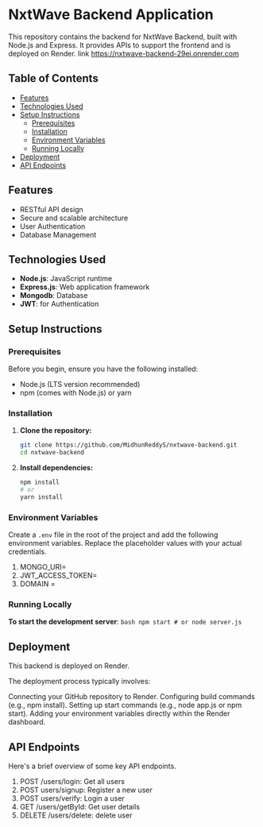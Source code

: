 # NxtWave Backend Application

This repository contains the backend for NxtWave Backend, built with Node.js and Express. It provides APIs to support the frontend and is deployed on Render. link https://nxtwave-backend-29ei.onrender.com

## Table of Contents

- [Features](#features)
- [Technologies Used](#technologies-used)
- [Setup Instructions](#setup-instructions)
    - [Prerequisites](#prerequisites)
    - [Installation](#installation)
    - [Environment Variables](#environment-variables)
    - [Running Locally](#running-locally)
- [Deployment](#deployment)
- [API Endpoints](#api-endpoints)

## Features

* RESTful API design
* Secure and scalable architecture
* User Authentication
* Database Management

## Technologies Used

* **Node.js**: JavaScript runtime
* **Express.js**: Web application framework
* **Mongodb**: Database
* **JWT**: for Authentication

## Setup Instructions

### Prerequisites

Before you begin, ensure you have the following installed:

* Node.js (LTS version recommended)
* npm (comes with Node.js) or yarn

### Installation

1.  **Clone the repository:**
    ```bash
    git clone https://github.com/MidhunReddyS/nxtwave-backend.git
    cd nxtwave-backend
    ```

2.  **Install dependencies:**
    ```bash
    npm install
    # or
    yarn install
    ```

### Environment Variables

Create a `.env` file in the root of the project and add the following environment variables. Replace the placeholder values with your actual credentials.

1. MONGO_URI=
2. JWT_ACCESS_TOKEN=
3. DOMAIN = 

### Running Locally

**To start the development server**:
    ```bash
    npm start
    # or
    node server.js
    ```

## Deployment
This backend is deployed on Render.

The deployment process typically involves:

Connecting your GitHub repository to Render.
Configuring build commands (e.g., npm install).
Setting up start commands (e.g., node app.js or npm start).
Adding your environment variables directly within the Render dashboard.

## API Endpoints

Here's a brief overview of some key API endpoints. 

1. POST /users/login: Get all users
2. POST users/signup: Register a new user
3. POST users/verify: Login a user
4. GET /users/getById: Get user details
5. DELETE /users/delete: delete user
